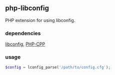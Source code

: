 ## php-libconfig
PHP extension for using libconfig.

### dependencies
[libconfig](http://www.hyperrealm.com/libconfig/),
[PHP-CPP](http://www.php-cpp.com)

### usage
```php
$config = lconfig_parse('/path/to/config.cfg');
```
